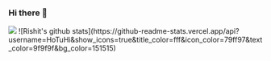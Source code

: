 ### Hi there 👋
<img  float="right" src="https://github-readme-stats.vercel.app/api/top-langs/?username=HoTuHi&theme=tokyonight&show_icons=true" />
![Rishit's github stats](https://github-readme-stats.vercel.app/api?username=HoTuHi&show_icons=true&title_color=fff&icon_color=79ff97&text_color=9f9f9f&bg_color=151515)

